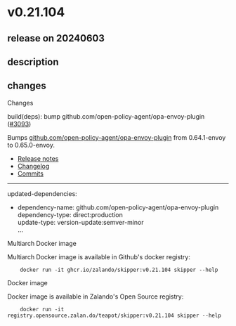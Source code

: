 # v0.21.104

## release on 20240603

## description

## changes

Changes

build(deps): bump github.com/open-policy-agent/opa-envoy-plugin (<a class="issue-link js-issue-link" data-error-text="Failed to load title" data-id="2329956626" data-permission-text="Title is private" data-url="https://github.com/zalando/skipper/issues/3093" data-hovercard-type="pull_request" data-hovercard-url="/zalando/skipper/pull/3093/hovercard" href="https://github.com/zalando/skipper/pull/3093">#3093</a>)

Bumps <a href="https://github.com/open-policy-agent/opa-envoy-plugin">github.com/open-policy-agent/opa-envoy-plugin</a> from 0.64.1-envoy to 0.65.0-envoy.

* <a href="https://github.com/open-policy-agent/opa-envoy-plugin/releases">Release notes</a>
* <a href="https://github.com/open-policy-agent/opa-envoy-plugin/blob/main/CHANGELOG.md">Changelog</a>
* <a href="https://github.com/open-policy-agent/opa-envoy-plugin/compare/v0.64.1-envoy...v0.65.0-envoy">Commits</a>

*** ** * ** ***

updated-dependencies:

* dependency-name: github.com/open-policy-agent/opa-envoy-plugin  
  dependency-type: direct:production  
  update-type: version-update:semver-minor  
  ...

Multiarch Docker image

Multiarch Docker image is available in Github's docker registry:

        docker run -it ghcr.io/zalando/skipper:v0.21.104 skipper --help

Docker image

Docker image is available in Zalando's Open Source registry:

        docker run -it registry.opensource.zalan.do/teapot/skipper:v0.21.104 skipper --help

